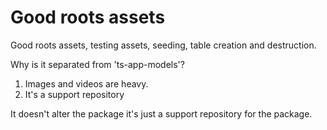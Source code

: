 # Good roots assets

Good roots assets, testing assets, seeding, table creation and destruction.

Why is it separated from 'ts-app-models'?

1. Images and videos are heavy.
2. It's a support repository

It doesn't alter the package it's just a support repository for the package.

